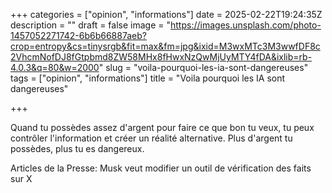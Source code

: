 +++
categories = ["opinion", "informations"]
date = 2025-02-22T19:24:35Z
description = ""
draft = false
image = "https://images.unsplash.com/photo-1457052271742-6b6b66887aeb?crop=entropy&cs=tinysrgb&fit=max&fm=jpg&ixid=M3wxMTc3M3wwfDF8c2VhcmNofDJ8fGtpbmd8ZW58MHx8fHwxNzQwMjUyMTY4fDA&ixlib=rb-4.0.3&q=80&w=2000"
slug = "voila-pourquoi-les-ia-sont-dangereuses"
tags = ["opinion", "informations"]
title = "Voila pourquoi les IA sont dangereuses"

+++


Quand tu possèdes assez d'argent pour faire ce que bon tu veux, tu peux contrôler l'information et créer un réalité alternative. Plus d'argent tu possèdes, plus tu es dangereux.

Articles de la Presse: Musk veut modifier un outil de vérification des faits sur X